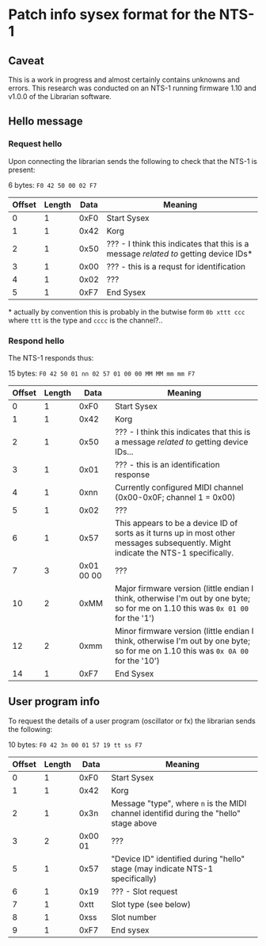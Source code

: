 # Patch info sysex format for the NTS-1
## Caveat
This is a work in progress and almost certainly contains unknowns and errors. This research was conducted on an NTS-1 running firmware 1.10 and v1.0.0 of the Librarian software.

## Hello message

### Request hello
Upon connecting the librarian sends the following to check that the NTS-1 is present: 

6 bytes: `F0 42 50 00 02 F7`

| Offset | Length | Data   | Meaning
| ------ | ------ | ------ | -------
| 0      | 1      | 0xF0   | Start Sysex
| 1      | 1      | 0x42   | Korg
| 2      | 1      | 0x50   | ??? - I think this indicates that this is a message _related to_ getting device IDs*
| 3      | 1      | 0x00   | ??? - this is a requst for identification
| 4      | 1      | 0x02   | ???
| 5      | 1      | 0xF7   | End Sysex

\* actually by convention this is probably in the butwise form `0b xttt ccc` where `ttt` is the type and `cccc` is the channel?..

### Respond hello
The NTS-1 responds thus:

15 bytes: `F0 42 50 01 nn 02 57 01 00 00 MM MM mm mm F7`

| Offset | Length | Data   | Meaning
| ------ | ------ | ------ | -------
| 0      | 1      | 0xF0   | Start Sysex
| 1      | 1      | 0x42   | Korg
| 2      | 1      | 0x50   | ??? - I think this indicates that this is a message _related to_ getting device IDs...
| 3      | 1      | 0x01   | ??? - this is an identification response
| 4      | 1      | 0xnn   | Currently configured MIDI channel (0x00-0x0F; channel 1 = 0x00)
| 5      | 1      | 0x02   | ???
| 6      | 1      | 0x57   | This appears to be a device ID of sorts as it turns up in most other messages subsequently. Might indicate the NTS-1 specifically.
| 7      | 3      | 0x01 00 00 | ???
| 10     | 2      | 0xMM   | Major firmware version (little endian I think, otherwise I'm out by one byte; so for me on 1.10 this was `0x 01 00` for the '1')
| 12     | 2      | 0xmm   | Minor firmware version (little endian I think, otherwise I'm out by one byte; so for me on 1.10 this was `0x 0A 00` for the '10')
| 14     | 1      | 0xF7   | End Sysex

## User program info
To request the details of a user program (oscillator or fx) the librarian sends the following:

10 bytes: `F0 42 3n 00 01 57 19 tt ss F7`

| Offset | Length | Data   | Meaning
| ------ | ------ | ------ | -------
| 0      | 1      | 0xF0   | Start Sysex
| 1      | 1      | 0x42   | Korg
| 2      | 1      | 0x3n   | Message "type", where `n` is the MIDI channel identifid during the "hello" stage above
| 3      | 2      | 0x00 01 | ???
| 5      | 1      | 0x57   | "Device ID" identified during "hello" stage (may indicate NTS-1 specifically)
| 6      | 1      | 0x19   | ??? - Slot request
| 7      | 1      | 0xtt   | Slot type (see below)
| 8      | 1      | 0xss   | Slot number 
| 9      | 1      | 0xF7   | End sysex


